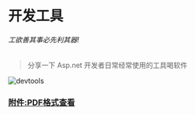 # 开发工具 
###### 工欲善其事必先利其器!

>  分享一下 Asp.net 开发者日常经常使用的工具喝软件



![devtools](http://blogimg.hongjy.cn/devtools.png)



### [附件:PDF格式查看](http://blogimg.hongjy.cn/%E5%BC%80%E5%8F%91%E5%B7%A5%E5%85%B7.pdf)



